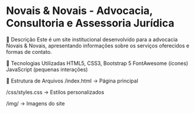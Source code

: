 # Novais & Novais - Advocacia, Consultoria e Assessoria Jurídica #

📌 Descrição
Este é um site institucional desenvolvido para a advocacia Novais & Novais, apresentando informações sobre os serviços oferecidos e formas de contato.

🚀 Tecnologias Utilizadas
HTML5, CSS3, Bootstrap 5
FontAwesome (ícones)
JavaScript (pequenas interações)

📂 Estrutura de Arquivos
/index.html → Página principal

/css/styles.css → Estilos personalizados

/img/ → Imagens do site
